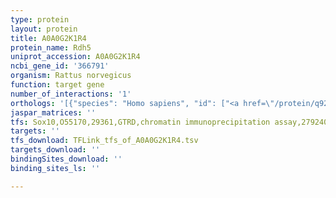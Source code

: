 ```yaml
---
type: protein
layout: protein
title: A0A0G2K1R4
protein_name: Rdh5
uniprot_accession: A0A0G2K1R4
ncbi_gene_id: '366791'
organism: Rattus norvegicus
function: target gene
number_of_interactions: '1'
orthologs: '[{"species": "Homo sapiens", "id": ["<a href=\"/protein/q92781\">Q92781</a>"]}, {"species": "Mus musculus", "id": ["<a href=\"/protein/o55240\">O55240</a>"]}, {"species": "Caenorhabditis elegans", "id": ["<a href=\"/protein/o01758\">O01758</a>", "<a href=\"/protein/o16881\">O16881</a>", "<a href=\"/protein/q20840\">Q20840</a>"]}]'
jaspar_matrices: ''
tfs: Sox10,O55170,29361,GTRD,chromatin immunoprecipitation assay,27924024%5Buid%5D,No
targets: ''
tfs_download: TFLink_tfs_of_A0A0G2K1R4.tsv
targets_download: ''
bindingSites_download: ''
binding_sites_ls: ''

---
```

